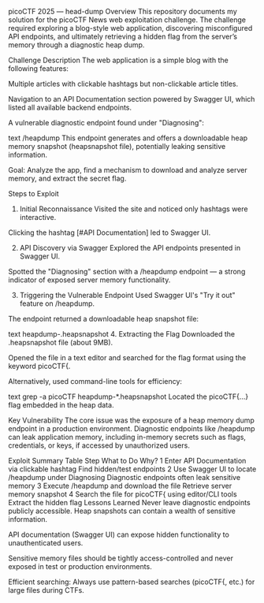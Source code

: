 picoCTF 2025 — head-dump
Overview
This repository documents my solution for the picoCTF News web exploitation challenge. The challenge required exploring a blog-style web application, discovering misconfigured API endpoints, and ultimately retrieving a hidden flag from the server’s memory through a diagnostic heap dump.

Challenge Description
The web application is a simple blog with the following features:

Multiple articles with clickable hashtags but non-clickable article titles.

Navigation to an API Documentation section powered by Swagger UI, which listed all available backend endpoints.

A vulnerable diagnostic endpoint found under "Diagnosing":

text
/heapdump
This endpoint generates and offers a downloadable heap memory snapshot (heapsnapshot file), potentially leaking sensitive information.

Goal:
Analyze the app, find a mechanism to download and analyze server memory, and extract the secret flag.

Steps to Exploit
1. Initial Reconnaissance
Visited the site and noticed only hashtags were interactive.

Clicking the hashtag [#API Documentation] led to Swagger UI.

2. API Discovery via Swagger
Explored the API endpoints presented in Swagger UI.

Spotted the "Diagnosing" section with a /heapdump endpoint — a strong indicator of exposed server memory functionality.

3. Triggering the Vulnerable Endpoint
Used Swagger UI's "Try it out" feature on /heapdump.

The endpoint returned a downloadable heap snapshot file:

text
heapdump-<timestamp>.heapsnapshot
4. Extracting the Flag
Downloaded the .heapsnapshot file (about 9MB).

Opened the file in a text editor and searched for the flag format using the keyword picoCTF{.

Alternatively, used command-line tools for efficiency:

text
grep -a picoCTF heapdump-*.heapsnapshot
Located the picoCTF{...} flag embedded in the heap data.

Key Vulnerability
The core issue was the exposure of a heap memory dump endpoint in a production environment. Diagnostic endpoints like /heapdump can leak application memory, including in-memory secrets such as flags, credentials, or keys, if accessed by unauthorized users.

Exploit Summary Table
Step	What to Do	Why?
1	Enter API Documentation via clickable hashtag	Find hidden/test endpoints
2	Use Swagger UI to locate /heapdump under Diagnosing	Diagnostic endpoints often leak sensitive memory
3	Execute /heapdump and download the file	Retrieve server memory snapshot
4	Search the file for picoCTF{ using editor/CLI tools	Extract the hidden flag
Lessons Learned
Never leave diagnostic endpoints publicly accessible. Heap snapshots can contain a wealth of sensitive information.

API documentation (Swagger UI) can expose hidden functionality to unauthenticated users.

Sensitive memory files should be tightly access-controlled and never exposed in test or production environments.

Efficient searching: Always use pattern-based searches (picoCTF{, etc.) for large files during CTFs.
